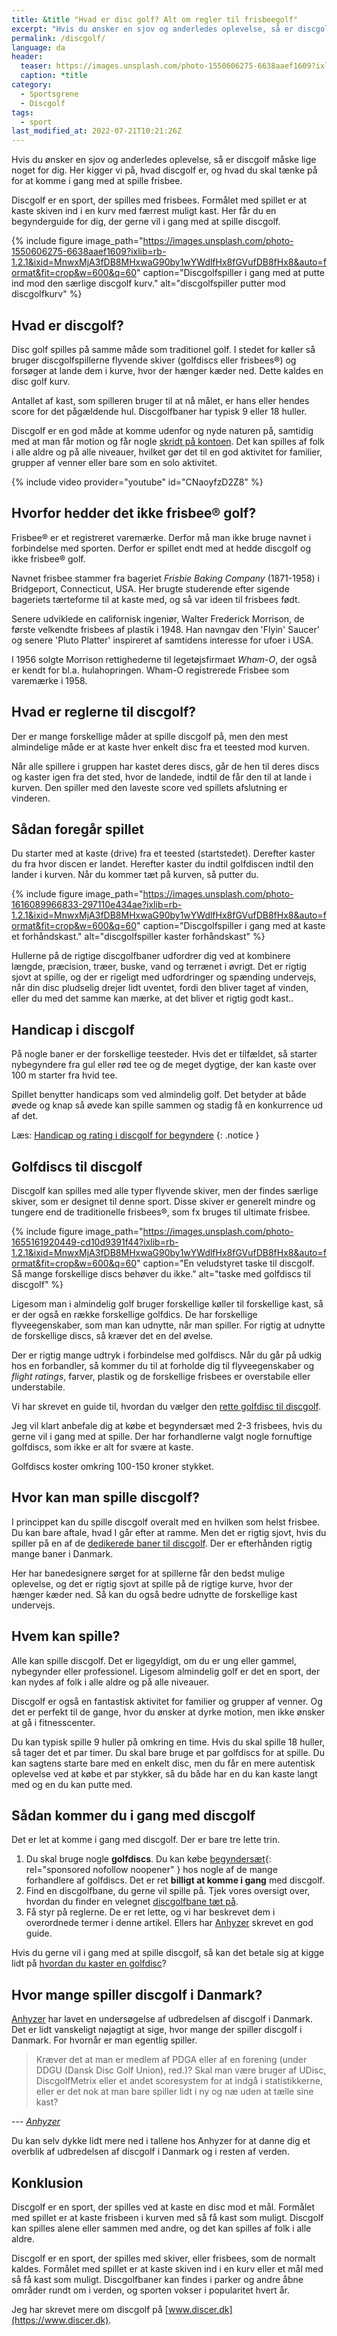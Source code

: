 ```yaml
---
title: &title "Hvad er disc golf? Alt om regler til frisbeegolf"
excerpt: "Hvis du ønsker en sjov og anderledes oplevelse, så er discgolf måske lige noget for dig. Her kigger vi på, hvad frisbeegolf er, og hvad du skal tænke på for at komme i gang med at spille frisbee."
permalink: /discgolf/
language: da
header:
  teaser: https://images.unsplash.com/photo-1550606275-6638aaef1609?ixlib=rb-1.2.1&ixid=MnwxMjA3fDB8MHxwaG90by1wYWdlfHx8fGVufDB8fHx8&auto=format&fit=crop&h=300&w=400&q=10
  caption: *title
category:
  - Sportsgrene
  - Discgolf
tags:
  - sport
last_modified_at: 2022-07-21T10:21:26Z
---
```


Hvis du ønsker en sjov og anderledes oplevelse, så er discgolf måske lige noget for dig. Her kigger vi på, hvad discgolf er, og hvad du skal tænke på for at komme i gang med at spille frisbee.

Discgolf er en sport, der spilles med frisbees. Formålet med spillet er at kaste skiven ind i en kurv med færrest muligt kast. Her får du en begynderguide for dig, der gerne vil i gang med at spille discgolf.

{% include figure image_path="https://images.unsplash.com/photo-1550606275-6638aaef1609?ixlib=rb-1.2.1&ixid=MnwxMjA3fDB8MHxwaG90by1wYWdlfHx8fGVufDB8fHx8&auto=format&fit=crop&w=600&q=60" caption="Discgolfspiller i gang med at putte ind mod den særlige discgolf kurv." alt="discgolfspiller putter mod discgolfkurv" %}

## Hvad er discgolf?

Disc golf spilles på samme måde som traditionel golf. I stedet for køller så bruger discgolfspillerne flyvende skiver (golfdiscs eller frisbees®) og forsøger at lande dem i kurve, hvor der hænger kæder ned. Dette kaldes en disc golf kurv.

Antallet af kast, som spilleren bruger til at nå målet, er hans  eller hendes score for det pågældende hul. Discgolfbaner har typisk 9 eller 18 huller.

Discgolf er en god måde at komme udenfor og nyde naturen på, samtidig med at man får motion og får nogle [skridt på kontoen](/skridt-pr-km-10000/). Det kan spilles af folk i alle aldre og på alle niveauer, hvilket gør det til en god aktivitet for familier, grupper af venner eller bare som en solo aktivitet.

{% include video provider="youtube" id="CNaoyfzD2Z8" %}

## Hvorfor hedder det ikke frisbee® golf?

Frisbee® er et registreret varemærke. Derfor må man ikke bruge navnet i forbindelse med sporten. Derfor er spillet endt med at hedde discgolf og ikke frisbee® golf.

Navnet frisbee stammer fra bageriet _Frisbie Baking Company_ (1871-1958) i Bridgeport, Connecticut, USA. Her brugte studerende efter sigende bageriets tærteforme til at kaste med, og så var ideen til frisbees født.

Senere udviklede en californisk ingeniør, Walter Frederick Morrison, de første velkendte frisbees af plastik i 1948.  Han navngav den 'Flyin' Saucer' og senere 'Pluto Platter' inspireret af samtidens interesse for ufoer i USA.

I 1956 solgte Morrison rettighederne til legetøjsfirmaet _Wham-O_, der også er kendt for bl.a. hulahopringen. Wham-O registrerede Frisbee som varemærke i 1958.

## Hvad er reglerne til discgolf?

Der er mange forskellige måder at spille discgolf på, men den mest almindelige måde er at kaste hver enkelt disc fra et teested mod kurven.

Når alle spillere i gruppen har kastet deres discs, går de hen til deres discs og kaster igen fra det sted, hvor de landede, indtil de får den til at lande i kurven. Den spiller med den laveste score  ved spillets afslutning er vinderen.

## Sådan foregår spillet

Du starter med at kaste (drive) fra et teested (startstedet). Derefter kaster du fra hvor discen er landet. Herefter kaster du indtil golfdiscen indtil den lander i kurven. Når du kommer tæt på kurven, så putter du.

{% include figure image_path="https://images.unsplash.com/photo-1616089966833-297110e434ae?ixlib=rb-1.2.1&ixid=MnwxMjA3fDB8MHxwaG90by1wYWdlfHx8fGVufDB8fHx8&auto=format&fit=crop&w=600&q=60" caption="Discgolfspiller i gang med at kaste et forhåndskast." alt="discgolfspiller kaster forhåndskast" %}

Hullerne på de rigtige discgolfbaner udfordrer dig ved at kombinere længde, præcision, træer, buske, vand og terrænet i øvrigt. Det er rigtig sjovt at spille, og der er rigeligt med udfordringer og spænding undervejs, når din disc pludselig drejer lidt uventet, fordi den bliver taget af vinden, eller du med det samme kan mærke, at det bliver et rigtig godt kast..

## Handicap i discgolf

På nogle baner er der forskellige teesteder. Hvis det er tilfældet, så starter nybegyndere fra gul eller rød tee og de meget dygtige, der kan kaste over 100 m starter fra hvid tee.

Spillet benytter handicaps som ved almindelig golf. Det betyder at både øvede og knap så øvede kan spille sammen og stadig få en konkurrence ud af det.

Læs: [Handicap og rating i discgolf for begyndere](/discgolf-handicap/)
{: .notice }

## Golfdiscs til discgolf

Discgolf kan spilles med alle typer flyvende skiver, men der findes særlige skiver, som er designet til denne sport. Disse skiver er generelt mindre og tungere end de traditionelle frisbees®, som fx bruges til ultimate frisbee.

{% include figure image_path="https://images.unsplash.com/photo-1655161920449-cd10d9391f44?ixlib=rb-1.2.1&ixid=MnwxMjA3fDB8MHxwaG90by1wYWdlfHx8fGVufDB8fHx8&auto=format&fit=crop&w=600&q=60" caption="En veludstyret taske til discgolf. Så mange forskellige discs behøver du ikke." alt="taske med golfdiscs til discgolf" %}

Ligesom man i almindelig golf bruger forskellige køller til forskellige kast, så er der også en række forskellige golfdics. De har forskellige flyveegenskaber, som man kan udnytte, når man spiller. For rigtig at udnytte de forskellige discs, så kræver det en del øvelse.

Der er rigtig mange udtryk i forbindelse med golfdiscs. Når du går på udkig hos en forbandler, så kommer du til at forholde dig til flyveegenskaber og _flight ratings_, farver, plastik og de forskellige frisbees er overstabile eller understabile.

Vi har skrevet en guide til, hvordan du vælger den [rette golfdisc til discgolf](/golfdisc-til-discgolf/).

Jeg vil klart anbefale dig at købe et begyndersæt med 2-3 frisbees, hvis du gerne vil i gang med at spille. Der har forhandlerne valgt nogle fornuftige golfdiscs, som ikke er alt for svære at kaste.

Golfdiscs koster omkring 100-150 kroner stykket.

## Hvor kan man spille discgolf?

I princippet kan du spille discgolf overalt med en hvilken som helst frisbee. Du kan bare aftale, hvad I går efter at ramme. Men det er rigtig sjovt, hvis du spiller på en af de [dedikerede baner til discgolf](/discgolf-baner/). Der er efterhånden rigtig mange baner i Danmark.

Her har banedesignere sørget for at spillerne får den bedst mulige oplevelse, og det er rigtig sjovt at spille på de rigtige kurve, hvor der hænger kæder ned. Så kan du også bedre udnytte de forskellige kast undervejs.

## Hvem kan spille?

Alle kan spille discgolf. Det er ligegyldigt, om du er ung eller gammel, nybegynder eller professionel. Ligesom almindelig golf er det en sport, der kan nydes af folk i alle aldre og på alle niveauer.

Discgolf er også en fantastisk aktivitet for familier og grupper af venner. Og det er perfekt til de gange, hvor  du ønsker at dyrke motion, men ikke ønsker at gå i fitnesscenter.

Du kan typisk spille 9 huller på omkring en time. Hvis du skal spille 18 huller, så tager det et par timer. Du skal bare bruge et par golfdiscs for at spille. Du kan sagtens starte bare med en enkelt disc, men du får en mere autentisk oplevelse ved at købe et par stykker, så du både har en du kan kaste langt med og en du kan putte med.

## Sådan kommer du i gang med discgolf

Det er let at komme i gang med discgolf. Der er bare tre lette trin.

1. Du skal bruge nogle **golfdiscs**. Du kan købe [begyndersæt](https://www.partner-ads.com/dk/klikbanner.php?partnerid=28187&bannerid=94606){: rel="sponsored nofollow noopener" } hos nogle af de mange forhandlere af golfdiscs. Det er ret **billigt at komme i gang** med discgolf.
2. Find en discgolfbane, du gerne vil spille på. Tjek vores oversigt over, hvordan du finder en velegnet [discgolfbane tæt på](/discgolf-baner/).
3. Få styr på reglerne. De er ret lette, og vi har beskrevet dem i overordnede termer i denne artikel. Ellers har [Anhyzer](https://www.anhyzer.dk/basale-disc-golf-regler/) skrevet en god guide.

Hvis du gerne vil i gang med at spille discgolf, så kan det betale sig at kigge lidt på [hvordan du kaster en golfdisc](/discgolf-teknik/)?

## Hvor mange spiller discgolf i Danmark?

[Anhyzer](https://www.anhyzer.dk/disc-golf-i-tal-2021/) har lavet en undersøgelse af udbredelsen af discgolf i Danmark. Det er lidt vanskeligt nøjagtigt at sige, hvor mange der spiller discgolf i Danmark. For hvornår er man egentlig spiller.

> Kræver det at man er medlem af PDGA eller af en forening (under DDGU (Dansk Disc Golf Union), red.)? Skal man være bruger af UDisc, DiscgolfMetrix eller et andet scoresystem for at indgå i statistikkerne, eller er det nok at man bare spiller lidt i ny og næ uden at tælle sine kast?

--- <cite>[Anhyzer](https://www.anhyzer.dk/disc-golf-i-tal-2021/)</cite>

Du kan selv dykke lidt mere ned i tallene hos Anhyzer for at danne dig et overblik af udbredelsen af discgolf i Danmark og i resten af verden.

## Konklusion

Discgolf er en sport, der spilles ved at kaste en disc mod et mål. Formålet med spillet er at kaste frisbeen i kurven med så få kast som muligt. Discgolf kan spilles alene eller sammen med andre, og det kan spilles af folk i alle aldre.

Discgolf er en sport, der spilles med skiver, eller frisbees, som de normalt kaldes. Formålet med spillet er at kaste skiven ind i en kurv eller et mål med så få kast som muligt. Discgolfbaner kan findes i parker og andre åbne områder rundt om i verden, og sporten vokser i popularitet hvert år.

Jeg har skrevet mere om discgolf på [www.discer.dk](https://www.discer.dk).
